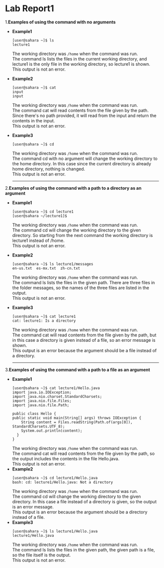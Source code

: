 # Lab Report1
1.**Examples of using the command with no arguments**  
- **Example1**
   ```
   [user@sahara ~]$ ls
   lecture1
   ```
   The working directory was `/home` when the command was run.  
   The command ls lists the files in the current working directory, and lecture1 is the only file in the working directory, so lecture1 is shown.  
   This output is not an error.  


- **Example2**
   ```
   [user@sahara ~]$ cat
   input
   input
   ```
   The working directory was `/home` when the command was run.  
   The command cat will read contents from the file given by the path. Since there's no path provided, it will read from the input and return the
   contents in the input.  
   This output is not an error.
  

- **Example3**
   ```
   [user@sahara ~]$ cd
   ```
   The working directory was `/home` when the command was run.  
   The command cd with no argument will change the working directory to the home directory. In this case since the current directory is already home directory, nothing is changed.  
   This output is not an error.
        
  ***

2.**Examples of using the command with a path to a directory as an argument**  
- **Example1**
  ```
  [user@sahara ~]$ cd lecture1
  [user@sahara ~/lecture1]$
  ```
  The working directory was `/home` when the command was run.  
  The command cd will change the working directory to the given directory. So starting from the next command the working directory is lecture1 instead of /home.  
  This output is not an error.   
- **Example2**
  ```
  [user@sahara ~]$ ls lecture1/messages
  en-us.txt  es-mx.txt  zh-cn.txt
  ```
  The working directory was `/home` when the command was run.  
  The command ls lists  the files in the given path. There are three files in the folder messages, so the names of the three files are listed in the output.  
  This output is not an error.  
- **Example3**
  ```
  [user@sahara ~]$ cat lecture1
  cat: lecture1: Is a directory
  ```
  The working directory was `/home` when the command was run.  
  The command cat will read contents from the file given by the path, but in this case a directory is given instead of a file, so an error message is shown.  
  This output is an error because the argument should be a file instead of a directory.
  
  ***

3.**Examples of using the command with a path to a file as an argument**   
- **Example1**
  ```
  [user@sahara ~]$ cat lecture1/Hello.java
  import java.io.IOException;
  import java.nio.charset.StandardCharsets;
  import java.nio.file.Files;
  import java.nio.file.Path;

  public class Hello {
  public static void main(String[] args) throws IOException {
      String content = Files.readString(Path.of(args[0]), StandardCharsets.UTF_8);
      System.out.println(content);
    }
  }
  ```
  The working directory was `/home` when the command was run.  
  The command cat will read contents from the file given by the path, so the output includes the contents in the file Hello.java.  
  This output is not an error.  
- **Example2**
  ```
  [user@sahara ~]$ cd lecture1/Hello.java
  bash: cd: lecture1/Hello.java: Not a directory
  ```
  The working directory was `/home` when the command was run.  
  The command cd will change the working directory to the given directory. In this case a file instead of a directory is given, so the output is an error message.  
  This output is an error because the argument should be a directory instead of a file.  
- **Example3**
  ```
  [user@sahara ~]$ ls lecture1/Hello.java
  lecture1/Hello.java
  ```
  The working directory was `/home` when the command was run.  
  The command ls lists  the files in the given path, the given path is a file, so the file itself is the output.  
  This output is not an error.  
